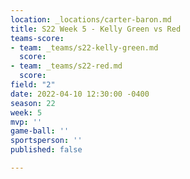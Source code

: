 ```yaml
---
location: _locations/carter-baron.md
title: S22 Week 5 - Kelly Green vs Red
teams-score:
- team: _teams/s22-kelly-green.md
  score: 
- team: _teams/s22-red.md
  score: 
field: "2"
date: 2022-04-10 12:30:00 -0400
season: 22
week: 5
mvp: ''
game-ball: ''
sportsperson: ''
published: false

---
```

